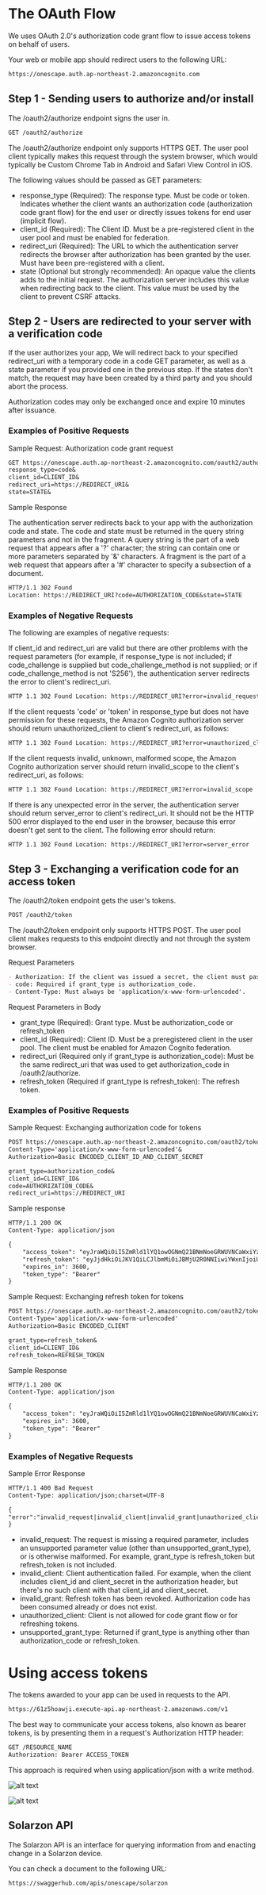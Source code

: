 # The OAuth Flow

We uses OAuth 2.0's authorization code grant flow to issue access tokens on behalf of users.

Your web or mobile app should redirect users to the following URL:

```markdown
https://onescape.auth.ap-northeast-2.amazoncognito.com
```

## Step 1 - Sending users to authorize and/or install

The /oauth2/authorize endpoint signs the user in.

```markdown
GET /oauth2/authorize
```

The /oauth2/authorize endpoint only supports HTTPS GET. The user pool client typically makes this request through the system browser, which would typically be Custom Chrome Tab in Android and Safari View Control in iOS.

The following values should be passed as GET parameters:

- response_type (Required): The response type. Must be code or token. Indicates whether the client wants an authorization code (authorization code grant flow) for the end user or directly issues tokens for end user (implicit flow).
- client_id (Required): The Client ID. Must be a pre-registered client in the user pool and must be enabled for federation.
- redirect_uri (Required): The URL to which the authentication server redirects the browser after authorization has been granted by the user. Must have been pre-registered with a client.
- state (Optional but strongly recommended): An opaque value the clients adds to the initial request. The authorization server includes this value when redirecting back to the client. This value must be used by the client to prevent CSRF attacks.

## Step 2 - Users are redirected to your server with a verification code

If the user authorizes your app, We will redirect back to your specified redirect_uri with a temporary code in a code GET parameter, as well as a state parameter if you provided one in the previous step. If the states don't match, the request may have been created by a third party and you should abort the process.

Authorization codes may only be exchanged once and expire 10 minutes after issuance.

### Examples of Positive Requests

Sample Request: Authorization code grant request

```markdown
GET https://onescape.auth.ap-northeast-2.amazoncognito.com/oauth2/authorize?
response_type=code&
client_id=CLIENT_ID&
redirect_uri=https://REDIRECT_URI&
state=STATE&
```

Sample Response

The authentication server redirects back to your app with the authorization code and state. The code and state must be returned in the query string parameters and not in the fragment. A query string is the part of a web request that appears after a '?' character; the string can contain one or more parameters separated by '&' characters. A fragment is the part of a web request that appears after a '#' character to specify a subsection of a document.

```markdown
HTTP/1.1 302 Found
Location: https://REDIRECT_URI?code=AUTHORIZATION_CODE&state=STATE
```

### Examples of Negative Requests

The following are examples of negative requests:

If client_id and redirect_uri are valid but there are other problems with the request parameters (for example, if response_type is not included; if code_challenge is supplied but code_challenge_method is not supplied; or if code_challenge_method is not 'S256'), the authentication server redirects the error to client's redirect_uri.

```markdown
HTTP 1.1 302 Found Location: https://REDIRECT_URI?error=invalid_request
```

If the client requests 'code' or 'token' in response_type but does not have permission for these requests, the Amazon Cognito authorization server should return unauthorized_client to client's redirect_uri, as follows:
```markdown
HTTP 1.1 302 Found Location: https://REDIRECT_URI?error=unauthorized_client
```

If the client requests invalid, unknown, malformed scope, the Amazon Cognito authorization server should return invalid_scope to the client's redirect_uri, as follows:
```markdown
HTTP 1.1 302 Found Location: https://REDIRECT_URI?error=invalid_scope
```

If there is any unexpected error in the server, the authentication server should return server_error to client's redirect_uri. It should not be the HTTP 500 error displayed to the end user in the browser, because this error doesn't get sent to the client. The following error should return:
```markdown
HTTP 1.1 302 Found Location: https://REDIRECT_URI?error=server_error
```

## Step 3 - Exchanging a verification code for an access token

The /oauth2/token endpoint gets the user's tokens.

```markdown
POST /oauth2/token
```

The /oauth2/token endpoint only supports HTTPS POST. The user pool client makes requests to this endpoint directly and not through the system browser.

Request Parameters

```markdown
- Authorization: If the client was issued a secret, the client must pass its client_id and client_secret in the authorization header through Basic HTTP authorization. The secret is Basic Base64Encode(client_id:client_secret).
- code: Required if grant_type is authorization_code.
- Content-Type: Must always be 'application/x-www-form-urlencoded'.
```

Request Parameters in Body

- grant_type (Required): Grant type. Must be authorization_code or refresh_token
- client_id (Required): Client ID. Must be a preregistered client in the user pool. The client must be enabled for Amazon Cognito federation. 
- redirect_uri (Required only if grant_type is authorization_code): Must be the same redirect_uri that was used to get authorization_code in /oauth2/authorize.
- refresh_token (Required if grant_type is refresh_token): The refresh token.

### Examples of Positive Requests

Sample Request: Exchanging authorization code for tokens

```markdown
POST https://onescape.auth.ap-northeast-2.amazoncognito.com/oauth2/token >
Content-Type='application/x-www-form-urlencoded'&
Authorization=Basic ENCODED_CLIENT_ID_AND_CLIENT_SECRET

grant_type=authorization_code&
client_id=CLIENT_ID&
code=AUTHORIZATION_CODE&
redirect_uri=https://REDIRECT_URI
```

Sample response

```markdown
HTTP/1.1 200 OK
Content-Type: application/json

{
    "access_token": "eyJraWQiOiI5ZmRld1lYQ1owOGNmQ21BNmNoeGRWUVNCaWxiYzY2dmxiZkpoMGR0OHprPSIsImFsZyI6IlJTMjU2In0.eyJzdWIiOiI4MjI0MTVkMy1mYzdmLTQ5MzQtOWU1NS05ZGVjNjVlNzIxNDgiLCJ0b2tlbl91c2UiOiJhY2Nlc3MiLCJzY29wZSI6ImFwaVwvcGV0cyIsImlzcyI6Imh0dHBzOlwvXC9jb2duaXRvLWlkcC5hcC1ub3J0aGVhc3QtMi5hbWF6b25hd3MuY29tXC9hcC1ub3J0aGVhc3QtMl9qdERPaWFKNzgiLCJleHAiOjE1MTI2MTgyMzksImlhdCI6MTUxMjYxNDYzOSwidmVyc2lvbiI6MiwianRpIjoiNTUxMjkyMWYtNDgxZC00MGYyLTlkODMtODMxMzIyYWY5NzYxIiwiY2xpZW50X2lkIjoiNXVyamNpc2JmbnU4MmpoZDhmOWppY2wyYmkiLCJ1c2VybmFtZSI6ImEifQ.PFufmI2PT_9ziHlLSiT_FaMcJY-mewRtQn4NADtI-UrIIQ386NDlL1GZqufjOyV9Ps3xWJzdzrOBW_FEglgy2IklNvZjHMovI0EAOigw6OPjFxhXFHwGEZMkHyRqpPfutYBFylEoKQkowWypZpjhA3s9mo8nYUbKkTVj5ZaCm4xQ2lzNxv4N2ZYpCcWTUS4nHdb1qXHKO2qtpf1WLPG0SddPuNhqFQ3B9QwRYlfblaPo1s0PfJzB37HKtOZQVg2Ctu73ZpYFrsU4nVGELuaGV-zRWyfVFYv5MAYF4h7aCz0sK2GAb1t214xgwvcjzLD3-CwpY9WxIHLysTMeXmYwcg",
    "refresh_token": "eyJjdHkiOiJKV1QiLCJlbmMiOiJBMjU2R0NNIiwiYWxnIjoiUlNBLU9BRVAifQ.QGu6GAO8xxN1EQKiXTKcQJ3mCGYaQ2g3LntBeogocBOEgOAUialAXdj4xpEuldM9Wz7nzQrlK8TbaucMZH-jJX0c5br7xM0AyWVOQ2PHskNKn7-_XSjR5V0NwaEI14ljqKnN0V389S2M9j5uOjk3_zSKtFepE01bKbadeGqUsS6BEgD9yP0lGL5zvPpULp73rnjQQXGRiFFfH4RlOk9A7_lThLYWT8dW9VSgeQ9vZjGfao7_v3zrsuZsJrv7j7Gz09tsCVf2KWkQurPcnL-L6QPHEOUnkKuiu8pMjJsbF7EV0KiidWMOThkCcpewExoboCwbBr0k8uWxu9lteg-cBg.p_4ZQs7ptyZY9a64.oduxHhZtdZnjfPs_XGLI0Gh04_b1UCGk3Z0SmfSg7QMVVXH4KcncRsszkS0sxd5tp90kvwR5ZZBb4-icLeUQwTTub7_i0FWe6YvnbyhFT79XOblPQLoqXAAFBm9PmpoTzZWz-8ap-wiuESWK1lO7tVtlak8U4ywi_gQU7-LCTYe7L0g0EwQr7YLMRGVwVajOLDx1OB2Y6H0DkhpwV3VRu-Iky0W8CaOliRrE6FTjFEj7TP8EZWCvlUHMoGbllx74lHXFi39nRd-ls2nl_5CKtI3qZTbj5vIXPTWMBAl68AU4R3YcUTmaQHYSbv2Gyk_NpLt_Gu-szoU8HUiTvfPc5TRsXABS76PhDXCWwg4VUA7iQkOn6CiA1LmTdZJOzbBWzDQB6dwohsXChACtgSShTp8qwIW8JCjpqVjAE4jW0D5B7xQ_uC9mQNXWXSxE2340IPuv16NpQmP-daNj0QcFaUbquVGYb6-m6cEVyzQh4DztPtXjResSToYT9_SW-6swccwSUI34ENABUZDAR4_o-Y26x67253GOW2y6LKmKhnAAqEuIljD-muAaa6WvPFX5-w-qlszRN28H2LyzA4KXEDHN7BobzfKjJtuAptKL19TSRtkVkPoRwa6nPJjEHLEem3usAmci-SLy9mg1xS25PdOwabV7LK8_x4TY74ylBvBFib006W8DI3V4gYxAdwKL6Unfe2AUyIXnopFzn5PBg99P2zcAwUqnsyOZ3n8-MAcmvWldWMH870GnW58iqsg69ZvrXXEcQMsbMOlUCsVL_ZZzlXi_GTjdtutF2REU8icNq3pkhcjTurDkizydDZG6ONnMwVm1E8z0gwJmZZE42QnEmyJHOhXrsuoLceJOwlADxFP8MOnS-51ffEpB2anPxlxITVdzOH6rBX1h3mvCY5t_o5HiOyCk6eeuMjXk_oasTrI5srh4GBtIul9-_355Abmo8ici1xSmXldm8fkXG4xBvKtdyOBZNbsIr-IC-egB29qE0pS3e8P7P0vg63xu891nLoTv5wm1sEnKLOEEMhPOkT5RZpxKI0T33v_7BhCsRZc5h05SA6rt8c0rksCznuratgRfHx8zwA03nQkTRlfmKbCfW8nn1hNXERgLP4iOuGNtu2aK-alcZswF1Jk.XbvRu6yw9oE2mjVF2OBmIw",
    "expires_in": 3600,
    "token_type": "Bearer"
}
```

Sample Request: Exchanging refresh token for tokens

```markdown
POST https://onescape.auth.ap-northeast-2.amazoncognito.com/oauth2/token >
Content-Type='application/x-www-form-urlencoded'
Authorization=Basic ENCODED_CLIENT

grant_type=refresh_token&
client_id=CLIENT_ID&
refresh_token=REFRESH_TOKEN
```

Sample Response

```markdown
HTTP/1.1 200 OK
Content-Type: application/json

{
    "access_token": "eyJraWQiOiI5ZmRld1lYQ1owOGNmQ21BNmNoeGRWUVNCaWxiYzY2dmxiZkpoMGR0OHprPSIsImFsZyI6IlJTMjU2In0.eyJzdWIiOiI4MjI0MTVkMy1mYzdmLTQ5MzQtOWU1NS05ZGVjNjVlNzIxNDgiLCJ0b2tlbl91c2UiOiJhY2Nlc3MiLCJzY29wZSI6ImFwaVwvcGV0cyIsImlzcyI6Imh0dHBzOlwvXC9jb2duaXRvLWlkcC5hcC1ub3J0aGVhc3QtMi5hbWF6b25hd3MuY29tXC9hcC1ub3J0aGVhc3QtMl9qdERPaWFKNzgiLCJleHAiOjE1MTI2Mzk2NjAsImlhdCI6MTUxMjYzNjA2MCwidmVyc2lvbiI6MiwianRpIjoiOWQzZTA5OGUtNTRjNy00YmRkLWJjMGUtOTgxYzIzMTFiYzc0IiwiY2xpZW50X2lkIjoiNXVyamNpc2JmbnU4MmpoZDhmOWppY2wyYmkiLCJ1c2VybmFtZSI6ImEifQ.cFg-J-zgIu9s2XIl5vWNcRonWLVP1j6xj9387YJBoCuCssUpwGDThjr6C7oSJ5xMqPQoxP-mzYUOuVqAMltahaTokC4V5eJnHrwjpnZ1sz7xfrsUrrDvY0JNRX1MUJ8rpPuLI7en8KN0O264CJHU_VZlQrckmNV4QnQ4lvYpJof5OfCHRrSnJz5kw01Lcj-zO4BZUo41B7FCZWpNqtJ9N0Gw6URyLc-ytIeMu7TxoFZTiNhOwsnt6QPPXv6xrJ39HrxVs_74Vmdv52V40clCLkX7T3q3nji0EMsK2jt-TdGeRVqAoS9X3ZS-iXW7ZQLgq4iSBhRUzkaBdmDTsxwing",
    "expires_in": 3600,
    "token_type": "Bearer"
}
```

### Examples of Negative Requests

Sample Error Response

```markdown
HTTP/1.1 400 Bad Request
Content-Type: application/json;charset=UTF-8

{
"error":"invalid_request|invalid_client|invalid_grant|unauthorized_client|unsupported_grant_type|"
}
```

- invalid_request: The request is missing a required parameter, includes an unsupported parameter value (other than unsupported_grant_type), or is otherwise malformed. For example, grant_type is refresh_token but refresh_token is not included.
- invalid_client: Client authentication failed. For example, when the client includes client_id and client_secret in the authorization header, but there's no such client with that client_id and client_secret.
- invalid_grant: Refresh token has been revoked. Authorization code has been consumed already or does not exist.
- unauthorized_client: Client is not allowed for code grant flow or for refreshing tokens.
- unsupported_grant_type: Returned if grant_type is anything other than authorization_code or refresh_token.

# Using access tokens

The tokens awarded to your app can be used in requests to the API.

```markdown
https://61z5hoawji.execute-api.ap-northeast-2.amazonaws.com/v1
```

The best way to communicate your access tokens, also known as bearer tokens, is by presenting them in a request's Authorization HTTP header:

```markdown
GET /RESOURCE_NAME
Authorization: Bearer ACCESS_TOKEN
```

This approach is required when using application/json with a write method.

![alt text](https://github.com/chocobook/hello/blob/master/swaggerhub.jpeg?raw=true)

![alt text](https://github.com/chocobook/hello/blob/master/postman.jpeg?raw=true)

## Solarzon API

The Solarzon API is an interface for querying information from and enacting change in a Solarzon device.

You can check a document to the following URL:

```markdown
https://swaggerhub.com/apis/onescape/solarzon
```
